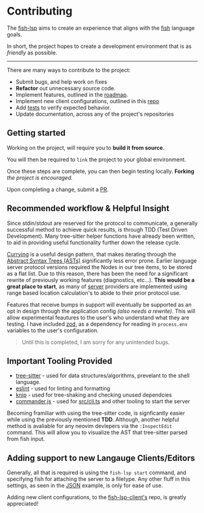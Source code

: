 # Contributing

The [fish-lsp](https://fish-lsp.dev) aims to create an experience that aligns with the [fish](https://fishshell.com) language goals.

In short, the project hopes to create a development environment that is as
_friendly_ as possible.

---

There are many ways to contribute to the project:

- Submit bugs, and help work on fixes
- __Refactor__ out unnecessary source code.
- Implement features, outlined in the [roadmap](./ROADMAP.md).
- Implement new client configurations, outlined in this [repo](https://github.com/ndonfris/fish-lsp-language-clients/blob/master/)
- Add [tests](https://github.com/ndonfris/fish-lsp/blob/master/test-data) to verify expected behavior.
- Update documentation, across any of the project's repositories

## Getting started

Working on the project, will require you to __build it from source__.

You will then be required to `link` the project to your global environment.

Once these steps are complete, you can then begin testing locally. __Forking__ _the
project is encouraged._

Upon completing a change, submit a [PR](https://github.com/ndonfris/fish-lsp/pulls).

## Recommended workflow & Helpful Insight

Since stdin/stdout are reserved for the protocol to communicate, a generally
successful method to achieve quick results, is through TDD (Test Driven
Development). Many tree-sitter helper functions have already been written, to
aid in providing useful functionality further down the release cycle.

[Currying](https://en.wikipedia.org/wiki/Currying) is a useful design pattern,
that makes iterating through the [Abstract Syntax Trees (ASTs)](https://en.wikipedia.org/wiki/Abstract_syntax_tree) significantly
less error prone. Earlier language server protocol versions required the Nodes
in our tree items, to be stored as a flat list. Due to this reason, there has
been the need for a significant rewrite of previously working features
(diagnostics, etc...). __This would be a great place to start__, as many of
[server](../src/server.ts) providers are implemented using range based location
calculation's to abide to their prior protocol use.

Features that receive bumps in support will eventually be supported as an opt in
design through the application config _(also needs a rewrite)_. This will allow
experimental feautures to the user's who understand what they are testing. I
have included [zod](https://github.com/colinhacks/zod), as a dependency for reading in `process.env` variables to the user's configuration.

> Until this is completed, I am sorry for any unintended bugs.

## Important Tooling Provided

- [tree-sitter](https://www.google.com/search?client=firefox-b-1-d&q=web-tree-sitter) - used for data structures/algorithms, prevelant to the shell language.
- [eslint](https://eslint.org/) - used for linting and formatting
- [knip](https://github.com/webpro/knip) - used for tree-shaking and checking unused dependcies
- [commander.js](https://github.com/tj/commander.js) - used for [src/cli.ts](../src/cli.ts) and other tooling to start the server

Becoming framiliar with using the tree-sitter code, is signficantly easier while
using the previously mentioned __TDD__. Although, another helpful method is
avaliable for any neovim devlepers via the `:InspectEdit` command. This will
allow you to visualize the AST that tree-sitter parsed from fish input.

## Adding support to new Langauge Clients/Editors

Generally, all that is required is using the `fish-lsp start` command, and
specifying fish for attaching the server to a filetype. Any other fluff in this
settings, as seen in the [JSON](../README.md#client-usage) example, is only for ease of use.

Adding new client configurations, to the [fish-lsp-client's](https://github.com/ndonfris/fish-lsp-language-clients/) repo, is greatly appreciated!
